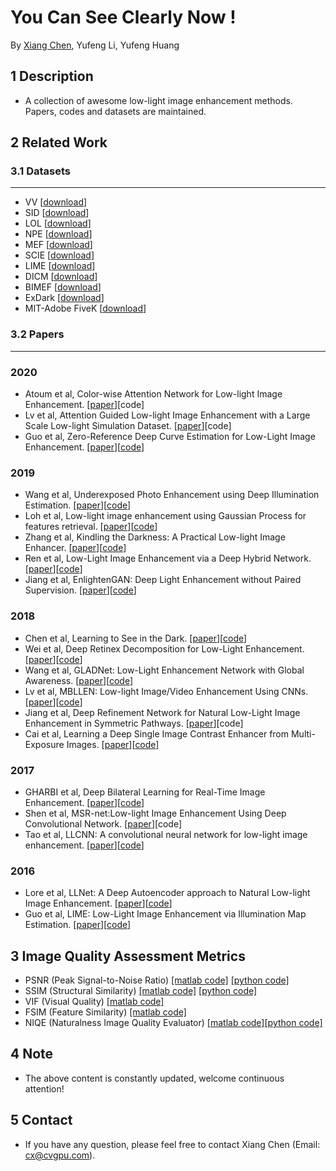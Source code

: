 # You Can See Clearly Now !
By [Xiang Chen](https://cxtalk.github.io/), Yufeng Li, Yufeng Huang

## 1 Description
   * A collection of awesome low-light image enhancement methods. Papers, codes and datasets are maintained.

## 2 Related Work
### 3.1 Datasets
------------
* VV [[download](https://sites.google.com/site/vonikakis/datasets)]
* SID [[download](https://cchen156.github.io/SID.html)]
* LOL [[download](https://daooshee.github.io/BMVC2018website/)]
* NPE [[download](http://blog.sina.com.cn/s/blog_a0a06f190101cvon.html)]
* MEF [[download](http://ivc.uwaterloo.ca/database/MEF/MEF-Database.php)]
* SCIE [[download](https://github.com/csjcai/SICE)]
* LIME [[download](http://cs.tju.edu.cn/orgs/vision/~xguo/LIME.htm)]
* DICM [[download](http://mcl.korea.ac.kr/projects/LDR/LDR_TEST_IMAGES_DICM.zip)]
* BIMEF [[download](https://drive.google.com/drive/folders/0B_FjaR958nw_djVQanJqeEhUM1k)]
* ExDark [[download](https://github.com/cs-chan/Exclusively-Dark-Image-Dataset/tree/master/Dataset)]
* MIT-Adobe FiveK [[download](https://data.csail.mit.edu/graphics/fivek/)]

### 3.2 Papers
------------
### 2020
* Atoum et al, Color-wise Attention Network for Low-light Image Enhancement. [[paper](https://arxiv.org/pdf/1911.08681.pdf)][code]
* Lv et al, Attention Guided Low-light Image Enhancement with a Large Scale Low-light Simulation Dataset. [[paper](https://arxiv.org/pdf/1908.00682.pdf)][code]
* Guo et al, Zero-Reference Deep Curve Estimation for Low-Light Image Enhancement. [[paper](https://arxiv.org/pdf/2001.06826.pdf)][[code](https://github.com/Li-Chongyi/Zero-DCE)]

### 2019
* Wang et al, Underexposed Photo Enhancement using Deep Illumination Estimation. [[paper](https://drive.google.com/file/d/1CCd0NVEy0yM2ulcrx44B1bRPDmyrgNYH/view)][[code](https://github.com/wangruixing/DeepUPE)]
* Loh et al, Low-light image enhancement using Gaussian Process for features retrieval. [[paper](http://cs-chan.com/doc/SPIC2019.pdf)][[code](https://github.com/cs-chan/Exclusively-Dark-Image-Dataset/tree/master/SPIC)]
* Zhang et al, Kindling the Darkness: A Practical Low-light Image Enhancer. [[paper](https://arxiv.org/pdf/1905.04161.pdf)][[code](https://github.com/zhangyhuaee/KinD)]
* Ren et al, Low-Light Image Enhancement via a Deep Hybrid Network. [[paper](https://ieeexplore.ieee.org/document/8692732)][[code](https://drive.google.com/file/d/1WYQd5z9NXW-IOWLSH3w70t3XnLUAHnAZ/view)]
* Jiang et al, EnlightenGAN: Deep Light Enhancement without Paired Supervision. [[paper](https://arxiv.org/pdf/1906.06972.pdf)][[code](https://github.com/TAMU-VITA/EnlightenGAN)]

### 2018
* Chen et al, Learning to See in the Dark. [[paper](http://cchen156.web.engr.illinois.edu/paper/18CVPR_SID.pdf)][[code](https://github.com/cchen156/Learning-to-See-in-the-Dark)]
* Wei et al, Deep Retinex Decomposition for Low-Light Enhancement. [[paper](https://arxiv.org/pdf/1808.04560)][[code](https://github.com/weichen582/RetinexNet)]
* Wang et al, GLADNet: Low-Light Enhancement Network with Global Awareness. [[paper](https://ieeexplore.ieee.org/document/8373911)][[code](https://github.com/weichen582/GLADNet)]
* Lv et al, MBLLEN: Low-light Image/Video Enhancement Using CNNs. [[paper](http://bmvc2018.org/contents/papers/0700.pdf)][[code](https://github.com/Lvfeifan/MBLLEN)]
* Jiang et al, Deep Refinement Network for Natural Low-Light Image Enhancement in Symmetric Pathways. [[paper](https://www.mdpi.com/2073-8994/10/10/491/pdf)][code]
* Cai et al, Learning a Deep Single Image Contrast Enhancer from Multi-Exposure Images. [[paper](http://www4.comp.polyu.edu.hk/~cslzhang/paper/SICE.pdf)][[code](https://github.com/csjcai/SICE)]

### 2017
* GHARBI et al, Deep Bilateral Learning for Real-Time Image Enhancement. [[paper](https://groups.csail.mit.edu/graphics/hdrnet/data/hdrnet.pdf)][[code](https://github.com/google/hdrnet)]
* Shen et al, MSR-net:Low-light Image Enhancement Using Deep Convolutional Network. [[paper](https://arxiv.org/pdf/1711.02488.pdf)][code]
* Tao et al, LLCNN: A convolutional neural network for low-light image enhancement. [[paper](https://ieeexplore.ieee.org/abstract/document/8305143)][[code](https://github.com/BestJuly/LLCNN)]

### 2016
* Lore et al, LLNet: A Deep Autoencoder approach to Natural Low-light Image Enhancement. [[paper](https://arxiv.org/pdf/1511.03995.pdf)][[code](https://github.com/kglore/llnet_color)]
* Guo et al, LIME: Low-Light Image Enhancement via Illumination Map Estimation. [[paper](https://ieeexplore.ieee.org/document/7782813)][[code](https://github.com/Sy-Zhang/LIME)]

## 3 Image Quality Assessment Metrics
* PSNR (Peak Signal-to-Noise Ratio) [[matlab code]](https://www.mathworks.com/help/images/ref/psnr.html) [[python code]](https://github.com/aizvorski/video-quality)
* SSIM (Structural Similarity) [[matlab code]](http://www.cns.nyu.edu/~lcv/ssim/ssim_index.m) [[python code]](https://github.com/aizvorski/video-quality/blob/master/ssim.py)
* VIF (Visual Quality) [[matlab code]](http://sse.tongji.edu.cn/linzhang/IQA/Evalution_VIF/eva-VIF.htm)
* FSIM (Feature Similarity) [[matlab code]](http://sse.tongji.edu.cn/linzhang/IQA/FSIM/FSIM.htm)
* NIQE (Naturalness Image Quality Evaluator) [[matlab code]](http://live.ece.utexas.edu/research/Quality/index_algorithms.htm)[[python code]](https://github.com/aizvorski/video-quality/blob/master/niqe.py)

## 4 Note
* The above content is constantly updated, welcome continuous attention!

## 5 Contact
* If you have any question, please feel free to contact Xiang Chen (Email: cx@cvgpu.com).
